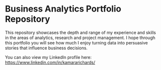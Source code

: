# Business Analytics Portfolio Repository
This repository showcases the depth and range of my experience and skills in the areas of analytics, research and project management.
I hope through this portfolio you will see how much I enjoy turning data into persuasive stories that influence business decisions. 

You can also view my LinkedIn profile here: https://www.linkedin.com/in/kamararichards/

